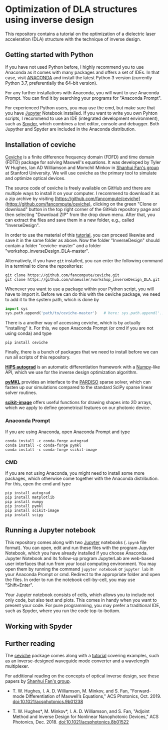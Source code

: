 # Optimization of DLA structures using inverse design

This repository contains a tutorial on the optimization of a dielectric laser acceleration (DLA) structure with the technique of inverse design.


## Getting started with Python

If you have not used Python before, I highly recommend you to use Anaconda as it comes with many packages and offers a set of IDEs. In that case, visit [ANACONDA](https://www.anaconda.com/distribution/) and install the latest Python 3 version (currently Python 3.7, preferentially the 64-bit version).

For any further installations with Anaconda, you will want to use Anaconda Prompt. You can find it by searching your programs for "Anaconda Prompt".

For experienced Python users, you may use the cmd, but make sure that you have [Jupyter](https://jupyter.org/) Notebook installed. If you want to write you own Pyhton scripts, I recommend to use an IDE (integrated development environment), such as [Spyder](https://www.spyder-ide.org/), which combines a text editor, console and debugger. Both Jupyther and Spyder are included in the Anaconda distribution.

## Installation of ceviche

[Ceviche](https://github.com/fancompute/ceviche) is a finite difference frequency domain (FDFD) and time domain (FDTD) package for solving Maxwell's equations. It was developed by Tyler W Hughes, Ian AD Williamson and Momchil Minkov in [Shanhui Fan's group](https://web.stanford.edu/group/fan/) at Stanford University. We will use ceviche as the primary tool to simulate and optimize optical devices.

The source code of ceviche is freely available on GitHub and there are multiple ways to install it on your computer. I recommend to download it as a zip archive by visiting [https://github.com/fancompute/ceviche](https://github.com/fancompute/ceviche), clicking on the green "Clone or download" button in the top right corner of the GitHub repository page and then selecting "Download ZIP" from the drop down menu. After that, you can extract the files and save them in a new folder, e.g., called "InverseDesign".

In order to use the material of this [tutorial](https://github.com/uhaeusler/workshop_inverseDesign_DLA), you can proceed likewise and save it in the same folder as above. Now the folder "InverseDesign" should contain a folder "ceviche-master" and a folder "workshop_inverseDesign_DLA-master".

Alternatively, if you have `git` installed, you can enter the following command in a terminal to clone the repositories:

    git clone https://github.com/fancompute/ceviche.git
    git clone https://github.com/uhaeusler/workshop_inverseDesign_DLA.git

Whenever you want to use a package within your Python script, you will have to import it. Before we can do this with the ceviche package, we need to add it to the system path, which is done by

```python
import sys
sys.path.append('path/to/ceviche-master')   # here: sys.path.append('../ceviche-master')
```

There is a another way of accessing ceviche, which is by actually "installing" it. For this, we open Anaconda Prompt (or cmd if you are not using conda) and type

    pip install ceviche

Finally, there is a bunch of packages that we need to install before we can run all scripts of this repository.

**[HIPS autograd](https://github.com/HIPS/autograd)** is an automatic differentiation framework with a [Numpy](https://numpy.org/)-like API, which we use for the inverse design optimization algorithm.

**[pyMKL](https://pypi.org/project/pyMKL/)** provides an interface to the [PARDISO](https://www.pardiso-project.org/) sparse solver, which can fasten up our simulations compared to the standard SciPy sparse linear solver routines.

**[scikit-image](https://scikit-image.org/)** offers useful functions for drawing shapes into 2D arrays, which we apply to define geometrical features on our photonic device.

### Anaconda Prompt
If you are using Anaconda, open Anaconda Prompt and type

    conda install -c conda-forge autograd
    conda install -c conda-forge pymkl
    conda install -c conda-forge scikit-image

### CMD
If you are not using Anaconda, you might need to install some more packages, which otherwise come together with the Anaconda distribution. For this, open the cmd and type

    pip install autograd
    pip install matplotlib
    pip install numpy
    pip install pymkl
    pip install scikit-image
    pip install scipy

## Running a Jupyter notebook

This repository comes along with two [Jupyter](https://jupyter.org/) notebooks (`.ipynb` file format). You can open, edit and run these files with the program Jupyter Notebook, which you have already installed if you choose Anaconda. Jupyter Notebook and its follow-up program JupyterLab are web-based user interfaces that run from your local computing environment. You may open them by running the command `jupyter notebook` or `jupyter lab` in your Anaconda Prompt or cmd. Redirect to the appropriate folder and open the files. In order to run the notebook cell-by-cell, you may use "Shift+Enter".

Your Jupyter notebook consists of cells, which allows you to include not only code, but also text and plots. This comes in handy when you want to present your code. For pure programming, you may prefer a traditional IDE, such as Spyder, where you run the code top-to-bottom.

## Working with Spyder

## Further reading

The [ceviche](https://github.com/fancompute/ceviche) package comes along with a [tutorial](https://github.com/fancompute/workshop-invdesign) covering examples, such as an inverse-designed waveguide mode converter and a wavelength multiplexer.

For additional reading on the concepts of optical inverse design, see these papers by [Shanhui Fan's group](https://web.stanford.edu/group/fan/).

 - T. W. Hughes, I. A. D. Williamson, M. Minkov, and S. Fan, "Forward-mode Differentiation of Maxwell’s Equations," ACS Photonics, Oct. 2019. [doi:10.1021/acsphotonics.9b01238](https://doi.org/10.1021/acsphotonics.9b01238)
 
  - T. W. Hughes*, M. Minkov*, I. A. D. Williamson, and S. Fan, "Adjoint Method and Inverse Design for Nonlinear Nanophotonic Devices," ACS Photonics, Dec. 2018. [doi:10.1021/acsphotonics.8b01522](https://doi.org/10.1021/acsphotonics.8b01522)

